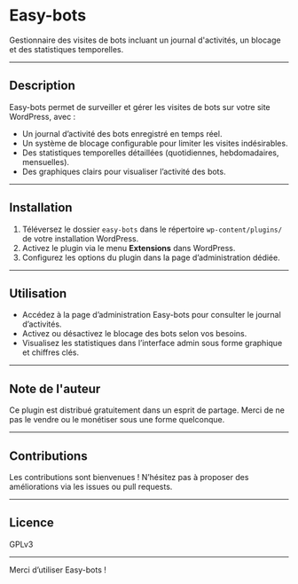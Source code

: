 # Easy-bots

Gestionnaire des visites de bots incluant un journal d'activités, un blocage et des statistiques temporelles.

---

## Description

Easy-bots permet de surveiller et gérer les visites de bots sur votre site WordPress, avec :

- Un journal d’activité des bots enregistré en temps réel.
- Un système de blocage configurable pour limiter les visites indésirables.
- Des statistiques temporelles détaillées (quotidiennes, hebdomadaires, mensuelles).
- Des graphiques clairs pour visualiser l’activité des bots.

---

## Installation

1. Téléversez le dossier `easy-bots` dans le répertoire `wp-content/plugins/` de votre installation WordPress.
2. Activez le plugin via le menu **Extensions** dans WordPress.
3. Configurez les options du plugin dans la page d’administration dédiée.

---

## Utilisation

- Accédez à la page d’administration Easy-bots pour consulter le journal d’activités.
- Activez ou désactivez le blocage des bots selon vos besoins.
- Visualisez les statistiques dans l’interface admin sous forme graphique et chiffres clés.

---

## Note de l'auteur

Ce plugin est distribué gratuitement dans un esprit de partage. Merci de ne pas le vendre ou le monétiser sous une forme quelconque.

---

## Contributions

Les contributions sont bienvenues ! N’hésitez pas à proposer des améliorations via les issues ou pull requests.

---

## Licence

GPLv3

---

Merci d’utiliser Easy-bots !

